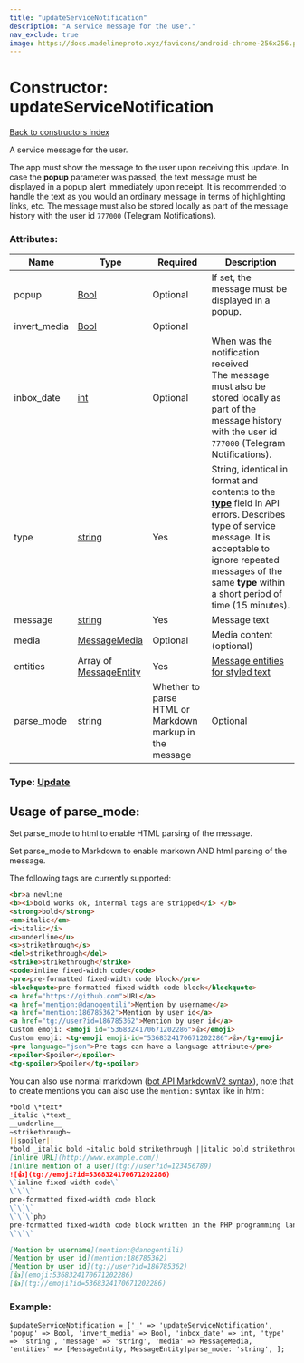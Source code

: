 ```yaml
---
title: "updateServiceNotification"
description: "A service message for the user."
nav_exclude: true
image: https://docs.madelineproto.xyz/favicons/android-chrome-256x256.png
---
```

# Constructor: updateServiceNotification  
[Back to constructors index](/API_docs/constructors/index.html)



A service message for the user.

The app must show the message to the user upon receiving this update. In case the **popup** parameter was passed, the text message must be displayed in a popup alert immediately upon receipt. It is recommended to handle the text as you would an ordinary message in terms of highlighting links, etc. The message must also be stored locally as part of the message history with the user id `777000` (Telegram Notifications).

### Attributes:

| Name     |    Type       | Required | Description |
|----------|---------------|----------|-------------|
|popup|[Bool](/API_docs/types/Bool.html) | Optional|If set, the message must be displayed in a popup.|
|invert\_media|[Bool](/API_docs/types/Bool.html) | Optional|
|inbox\_date|[int](/API_docs/types/int.html) | Optional|When was the notification received<br>The message must also be stored locally as part of the message history with the user id `777000` (Telegram Notifications).|
|type|[string](/API_docs/types/string.html) | Yes|String, identical in format and contents to the [**type**](https://core.telegram.org/api/errors#error-type) field in API errors. Describes type of service message. It is acceptable to ignore repeated messages of the same **type** within a short period of time (15 minutes).|
|message|[string](/API_docs/types/string.html) | Yes|Message text|
|media|[MessageMedia](/API_docs/types/MessageMedia.html) | Optional|Media content (optional)|
|entities|Array of [MessageEntity](/API_docs/types/MessageEntity.html) | Yes|[Message entities for styled text](https://core.telegram.org/api/entities)|
|parse\_mode| [string](/API_docs/types/string.html) | Whether to parse HTML or Markdown markup in the message| Optional |



### Type: [Update](/API_docs/types/Update.html)



## Usage of parse_mode:

Set parse_mode to html to enable HTML parsing of the message.  

Set parse_mode to Markdown to enable markown AND html parsing of the message.  

The following tags are currently supported:

```html
<br>a newline
<b><i>bold works ok, internal tags are stripped</i> </b>
<strong>bold</strong>
<em>italic</em>
<i>italic</i>
<u>underline</u>
<s>strikethrough</s>
<del>strikethrough</del>
<strike>strikethrough</strike>
<code>inline fixed-width code</code>
<pre>pre-formatted fixed-width code block</pre>
<blockquote>pre-formatted fixed-width code block</blockquote>
<a href="https://github.com">URL</a>
<a href="mention:@danogentili">Mention by username</a>
<a href="mention:186785362">Mention by user id</a>
<a href="tg://user?id=186785362">Mention by user id</a>
Custom emoji: <emoji id="5368324170671202286">👍</emoji>
Custom emoji: <tg-emoji emoji-id="5368324170671202286">👍</tg-emoji>
<pre language="json">Pre tags can have a language attribute</pre>
<spoiler>Spoiler</spoiler>
<tg-spoiler>Spoiler</tg-spoiler>
```

You can also use normal markdown ([bot API MarkdownV2 syntax](https://core.telegram.org/bots/api#markdownv2-style)), note that to create mentions you can also use the `mention:` syntax like in html:  

```markdown
*bold \*text*
_italic \*text_
__underline__
~strikethrough~
||spoiler||
*bold _italic bold ~italic bold strikethrough ||italic bold strikethrough spoiler||~ __underline italic bold___ bold*
[inline URL](http://www.example.com/)
[inline mention of a user](tg://user?id=123456789)
![👍](tg://emoji?id=5368324170671202286)
\`inline fixed-width code\`
\`\`\`
pre-formatted fixed-width code block
\`\`\`
\`\`\`php
pre-formatted fixed-width code block written in the PHP programming language
\`\`\`

[Mention by username](mention:@danogentili)
[Mention by user id](mention:186785362)
[Mention by user id](tg://user?id=186785362)
[👍](emoji:5368324170671202286)
[👍](tg://emoji?id=5368324170671202286)
```

### Example:

```
$updateServiceNotification = ['_' => 'updateServiceNotification', 'popup' => Bool, 'invert_media' => Bool, 'inbox_date' => int, 'type' => 'string', 'message' => 'string', 'media' => MessageMedia, 'entities' => [MessageEntity, MessageEntity]parse_mode: 'string', ];
```  
